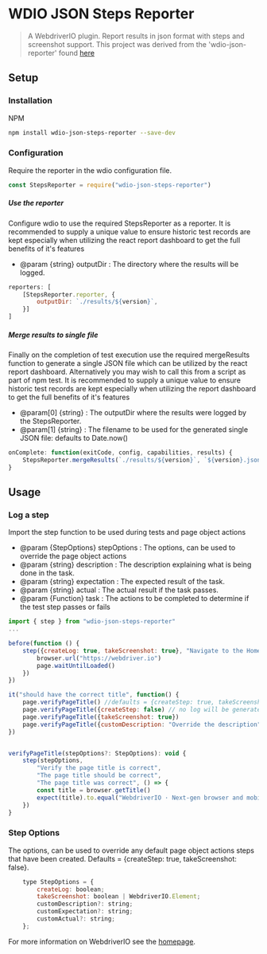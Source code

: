 # WDIO JSON Steps Reporter

> A WebdriverIO plugin. Report results in json format with steps and screenshot support.
> This project was derived from the 'wdio-json-reporter' found [here](https://github.com/fijijavis/wdio-json-reporter)


## Setup

### Installation

NPM
```bash
npm install wdio-json-steps-reporter --save-dev
```


### Configuration

Require the reporter in the wdio configuration file. 
```javascript
const StepsReporter = require("wdio-json-steps-reporter")
```

##### Use the reporter
Configure wdio to use the required StepsReporter as a reporter. It is recommended to supply a unique value to ensure historic test records are kept especially when utilizing the react report dashboard to get the full benefits of it's features
* @param {string} outputDir : The directory where the results will be logged. 
```javascript
reporters: [
    [StepsReporter.reporter, {
        outputDir: `./results/${version}`,
    }]
]
```

##### Merge results to single file
Finally on the completion of test execution use the required mergeResults function to generate a single JSON file which can be utilized by the react report dashboard. Alternatively you may wish to call this from a script as part of npm test. It is recommended to supply a unique value to ensure historic test records are kept especially 
when utilizing the report dashboard to get the full benefits of it's features
* @param[0] {string} : The outputDir where the results were logged by the StepsReporter. 
* @param[1] {string} : The filename to be used for the generated single JSON file: defaults to Date.now()


```javascript
onComplete: function(exitCode, config, capabilities, results) {
    StepsReporter.mergeResults(`./results/${version}`, `${version}.json`)
}
```


## Usage

### Log a step
Import the step function to be used during tests and page object actions
* @param {StepOptions} stepOptions : The options, can be used to override the page object actions 
* @param {string} description : The description explaining what is being done in the task.
* @param {string} expectation : The expected result of the task.
* @param {string} actual : The actual result if the task passes.
* @param {Function} task : The actions to be completed to determine if the test step passes or fails
```javascript
import { step } from "wdio-json-steps-reporter"
...

before(function () {
    step({createLog: true, takeScreenshot: true}, "Navigate to the Home page", "Home page should load", "The Home page loaded", () => {
        browser.url("https://webdriver.io")
        page.waitUntilLoaded()
    })
})

it("should have the correct title", function() {
    page.verifyPageTitle() //defaults = {createStep: true, takeScreenshot: false}
    page.verifyPageTitle({createStep: false) // no log will be generated in the report, the tasks will still be executed
    page.verifyPageTitle({takeScreenshot: true})
    page.verifyPageTitle({customDescription: "Override the description", customExpectation: "Override the expectation"}))
})


verifyPageTitle(stepOptions?: StepOptions): void {
    step(stepOptions, 
        "Verify the page title is correct",
        "The page title should be correct",
        "The page title was correct", () => {
        const title = browser.getTitle()
        expect(title).to.equal("WebdriverIO · Next-gen browser and mobile automation test framework for Node.js")
    })
}
```

### Step Options
The options, can be used to override any default page object actions steps that have been created. Defaults = {createStep: true, takeScreenshot: false}.
```javascript
    type StepOptions = {
        createLog: boolean;
        takeScreenshot: boolean | WebdriverIO.Element;
        customDescription?: string;
        customExpectation?: string;
        customActual?: string;
    };
```

For more information on WebdriverIO see the [homepage](http://webdriver.io).
